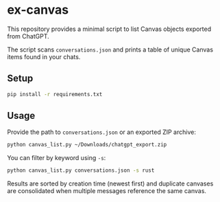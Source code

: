 # ex-canvas

This repository provides a minimal script to list Canvas objects exported from ChatGPT.

The script scans `conversations.json` and prints a table of unique Canvas items
found in your chats.

## Setup

```bash
pip install -r requirements.txt
```

## Usage

Provide the path to `conversations.json` or an exported ZIP archive:

```bash
python canvas_list.py ~/Downloads/chatgpt_export.zip
```

You can filter by keyword using `-s`:

```bash
python canvas_list.py conversations.json -s rust
```

Results are sorted by creation time (newest first) and duplicate canvases are
consolidated when multiple messages reference the same canvas.


